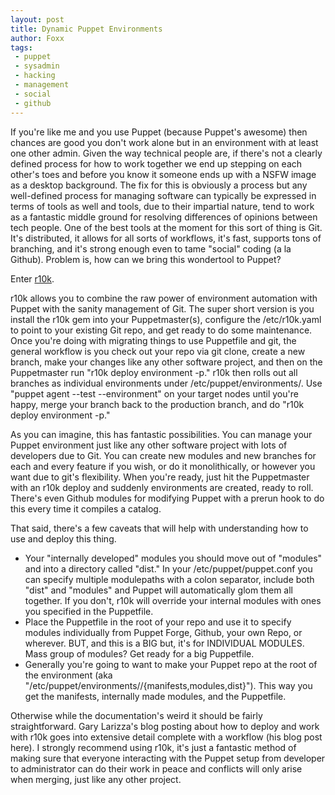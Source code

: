 ```yaml
---
layout: post
title: Dynamic Puppet Environments
author: Foxx
tags:
 - puppet
 - sysadmin
 - hacking
 - management
 - social
 - github
---
```

If you're like me and you use Puppet (because Puppet's awesome) then chances are good you don't work alone but in an environment with at least one other admin.  Given the way technical people are, if there's not a clearly defined process for how to work together we end up stepping on each other's toes and before you know it someone ends up with a NSFW image as a desktop background.  The fix for this is obviously a process but any well-defined process for managing software can typically be expressed in terms of tools as well and tools, due to their impartial nature, tend to work as a fantastic middle ground for resolving differences of opinions between tech people.  One of the best tools at the moment for this sort of thing is Git.  It's distributed, it allows for all sorts of workflows, it's fast, supports tons of branching, and it's strong enough even to tame "social" coding (a la Github).  Problem is, how can we bring this wondertool to Puppet?

Enter [r10k](https://github.com/adrienthebo/r10k).

r10k allows you to combine the raw power of environment automation with Puppet with the sanity management of Git.  The super short version is you install the r10k gem into your Puppetmaster(s), configure the /etc/r10k.yaml to point to your existing Git repo, and get ready to do some maintenance.  Once you're doing with migrating things to use Puppetfile and git, the general workflow is you check out your repo via git clone, create a new branch, make your changes like any other software project, and then on the Puppetmaster run "r10k deploy environment -p." r10k then rolls out all branches as individual environments under /etc/puppet/environments/.  Use "puppet agent --test --environment" on your target nodes until you're happy, merge your branch back to the production branch, and do "r10k deploy environment -p."

As you can imagine, this has fantastic possibilities.  You can manage your Puppet environment just like any other software project with lots of developers due to Git.  You can create new modules and new branches for each and every feature if you wish, or do it monolithically, or however you want due to git's flexibility.  When you're ready, just hit the Puppetmaster with an r10k deploy and suddenly environments are created, ready to roll.  There's even Github modules for modifying Puppet with a prerun hook to do this every time it compiles a catalog.

That said, there's a few caveats that will help with understanding how to use and deploy this thing.

* Your "internally developed" modules you should move out of "modules" and into a directory called "dist." In your /etc/puppet/puppet.conf you can specify multiple modulepaths with a colon separator, include both "dist" and "modules" and Puppet will automatically glom them all together.  If you don't, r10k will override your internal modules with ones you specified in the Puppetfile.
* Place the Puppetfile in the root of your repo and use it to specify modules individually from Puppet Forge, Github, your own Repo, or wherever.  BUT, and this is a BIG but, it's for INDIVIDUAL MODULES.  Mass group of modules?  Get ready for a big Puppetfile.
* Generally you're going to want to make your Puppet repo at the root of the environment (aka "/etc/puppet/environments//{manifests,modules,dist}").  This way you get the manifests, internally made modules, and the Puppetfile.

Otherwise while the documentation's weird it should be fairly straightforward.  Gary Larizza's blog posting about how to deploy and work with r10k goes into extensive detail complete with a workflow (his blog post here).  I strongly recommend using r10k, it's just a fantastic method of making sure that everyone interacting with the Puppet setup from developer to administrator can do their work in peace and conflicts will only arise when merging, just like any other project.

